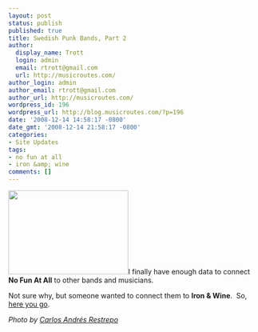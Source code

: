 ```yaml
---
layout: post
status: publish
published: true
title: Swedish Punk Bands, Part 2
author:
  display_name: Trott
  login: admin
  email: rtrott@gmail.com
  url: http://musicroutes.com/
author_login: admin
author_email: rtrott@gmail.com
author_url: http://musicroutes.com/
wordpress_id: 196
wordpress_url: http://blog.musicroutes.com/?p=196
date: '2008-12-14 14:58:17 -0800'
date_gmt: '2008-12-14 21:58:17 -0800'
categories:
- Site Updates
tags:
- no fun at all
- iron &amp; wine
comments: []
---
```

<p><img class="alignright size-full wp-image-197" src="http://blog.musicroutes.com/wp-content/uploads/2008/12/1561770653_2686dcb7d3_m.jpg" alt="" width="240" height="168" />I finally have enough data to connect <strong>No Fun At All</strong> to other bands and musicians.</p>
<p>Not sure why, but someone wanted to connect them to <strong>Iron &amp; Wine</strong>.  So, <a href="http://musicroutes.com/route.php?musicianName=No+Fun+At+All&amp;musicianName2=Iron+%26+Wine" target="_blank">here you go</a>.</p>
<p><em>Photo by <a href="http://www.flickr.com/photos/carlos_restrepo/" target="_blank">Carlos Andrés Restrepo</a></em></p>
